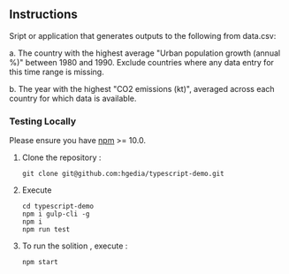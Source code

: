 
## Instructions

Sript or application that generates outputs to the following from data.csv:

a. The country with the highest average "Urban population growth (annual %)" between 1980 and 1990. Exclude countries where any data entry for this time range is missing.

b. The year with the highest "CO2 emissions (kt)", averaged across each country for which data is available.

### Testing Locally

Please ensure you have [npm](https://www.npmjs.com) >= 10.0.


1. Clone the repository : 
   ```
   git clone git@github.com:hgedia/typescript-demo.git
   ```
2. Execute
    ```
	cd typescript-demo
	npm i gulp-cli -g
	npm i
	npm run test
	```
3. To run the solition , execute : 
   ```
   npm start
   ```



